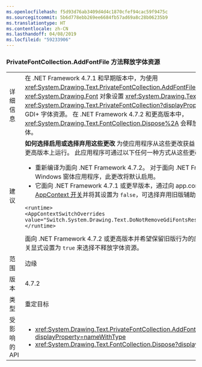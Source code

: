```yaml
---
ms.openlocfilehash: f5d93d76ab3409d4d4c1870cfef94cac59f9475c
ms.sourcegitcommit: 5b6d778ebb269ee6684fb57ad69a8c28b06235b9
ms.translationtype: HT
ms.contentlocale: zh-CN
ms.lasthandoff: 04/08/2019
ms.locfileid: "59233906"
---
```

### <a name="privatefontcollectionaddfontfile-method-releases-font-resources"></a>PrivateFontCollection.AddFontFile 方法释放字体资源

|   |   |
|---|---|
|详细信息|在 .NET Framework 4.7.1 和早期版本中，为使用 <xref:System.Drawing.Text.PrivateFontCollection.AddFontFile(System.String)> 方法添加到此集合的 <xref:System.Drawing.Font> 对象设置 <xref:System.Drawing.Text.PrivateFontCollection> 后，<xref:System.Drawing.Text.PrivateFontCollection?displayProperty=nameWithType> 类不会释放 GDI+ 字体资源。 在 .NET Framework 4.7.2 和更高版本中，<xref:System.Drawing.Text.FontCollection.Dispose%2A> 会释放作为文件添加到此集合的 GDI+ 字体。|
|建议|<strong>如何选择启用或选择弃用这些更改</strong> 为使应用程序从这些更改获益，它必须在 .NET Framework 4.7.2 或更高版本上运行。 此应用程序可通过以下任何一种方式从这些更改中获益：<ul><li>重新编译为面向 .NET Framework 4.7.2。 对于面向 .NET Framework 4.7.2 或更高版本的 Windows 窗体应用程序，此更改将默认启用。</li><li>它面向 .NET Framework 4.7.1 或更早版本，通过向 app.config 文件的 <code>&lt;runtime&gt;</code> 部分添加以下 [AppContext 开关](~/docs/framework/configure-apps/file-schema/runtime/appcontextswitchoverrides-element.md)并将其设置为 <code>false</code>，可选择弃用旧版辅助功能行为，如下例所示。</li></ul><pre><code class="lang-xml">&lt;runtime&gt;&#13;&#10;&lt;AppContextSwitchOverrides value=&quot;Switch.System.Drawing.Text.DoNotRemoveGdiFontsResourcesFromFontCollection=false&quot;/&gt;&#13;&#10;&lt;/runtime&gt;&#13;&#10;</code></pre>面向 .NET Framework 4.7.2 或更高版本并希望保留旧版行为的应用程序，可通过将此 AppContext 开关显式设置为 <code>true</code> 来选择不释放字体资源。|
|范围|边缘|
|版本|4.7.2|
|类型|重定目标|
|受影响的 API|<ul><li><xref:System.Drawing.Text.PrivateFontCollection.AddFontFile(System.String)?displayProperty=nameWithType></li><li><xref:System.Drawing.Text.FontCollection.Dispose?displayProperty=nameWithType></li></ul>|

